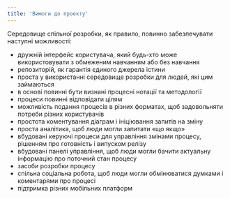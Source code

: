 ```yaml
---
title: 'Вимоги до проекту'
---
```


Cередовище спільної розробки, як правило, повинно забезпечувати наступні можливості:

* дружній інтерфейс користувача, який будь-хто може використовувати з обмеженим навчанням або без навчання
* репозиторій, як гарантія єдиного джерела істини
* проста у використанні середовище розробки для людей, які цим займаються
* в основі повинні бути визнані процесні нотації та методології
* процеси повинні відповідати цілям
* можливість подання процесів в різних форматах, щоб задовольняти потреби різних користувачів
* простота коментування діаграм і ініціювання запитів на зміну
* проста аналітика, щоб люди могли запитати «що якщо»
* вбудовані керуючі процеси для управління змінами процесу, рішенням про готовність і випуском релізу
* вбудовані панелі управління, щоб люди могли бачити актуальну інформацію про поточний стан процесу
* засоби розробки процесу
* спільна соціальна робота, щоб люди могли обмінюватися думками і коментарями про процесі
* підтримка різних мобільних платформ 